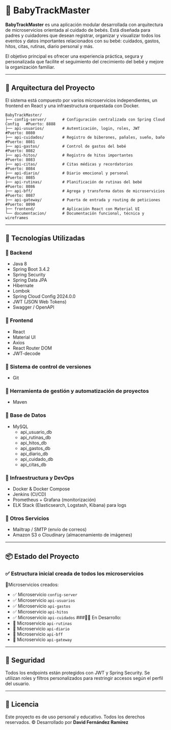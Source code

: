 # 👶 BabyTrackMaster

**BabyTrackMaster** es una aplicación modular desarrollada con arquitectura de microservicios orientada al cuidado de bebés. Está diseñada para padres y cuidadores que desean registrar, organizar y visualizar todos los eventos y datos importantes relacionados con su bebé: cuidados, gastos, hitos, citas, rutinas, diario personal y más.

El objetivo principal es ofrecer una experiencia práctica, segura y personalizada que facilite el seguimiento del crecimiento del bebé y mejore la organización familiar.

---

## 🧱 Arquitectura del Proyecto

El sistema está compuesto por varios microservicios independientes, un frontend en React y una infraestructura orquestada con Docker.

```
BabyTrackMaster/
├── config-server/       # Configuración centralizada con Spring Cloud Config	#Puerto: 8888
├── api-usuarios/        # Autenticación, login, roles, JWT						#Puerto: 8080
├── api-cuidados/        # Registro de biberones, pañales, sueño, baño			#Puerto: 8081
├── api-gastos/          # Control de gastos del bebé							#Puerto: 8082
├── api-hitos/           # Registro de hitos importantes						#Puerto: 8083
├── api-citas/           # Citas médicas y recordatorios						#Puerto: 8084
├── api-diario/          # Diario emocional y personal							#Puerto: 8085
├── api-rutinas/         # Planificación de rutinas del bebé					#Puerto: 8086
├── api-bff/         	 # Agrega y transforma datos de microservicios			#Puerto: 8087
├── api-gateway/         # Puerta de entrada y routing de peticiones			#Puerto: 8090
├── frontend/            # Aplicación React con Material UI						
└── documentacion/       # Documentación funcional, técnica y wireframes		
```

---

## 🧰 Tecnologías Utilizadas

### 🔹 Backend
- Java 8
- Spring Boot 3.4.2
- Spring Security
- Spring Data JPA
- Hibernate
- Lombok
- Spring Cloud Config 2024.0.0
- JWT (JSON Web Tokens)
- Swagger / OpenAPI

### 🔹 Frontend
- React
- Material UI
- Axios
- React Router DOM
- JWT-decode

### 🔹 Sistema de control de versiones
- Git

### 🔹 Herramienta de gestión y automatización de proyectos
- Maven

### 🔹 Base de Datos
- MySQL
	- api_usuario_db
	- api_rutinas_db
	- api_hitos_db
	- api_gastos_db
	- api_diario_db
	- api_cuidado_db
	- api_citas_db

### 🔹 Infraestructura y DevOps
- Docker & Docker Compose
- Jenkins (CI/CD)
- Prometheus + Grafana (monitorización)
- ELK Stack (Elasticsearch, Logstash, Kibana) para logs

### 🔹 Otros Servicios
- Mailtrap / SMTP (envío de correos)
- Amazon S3 o Cloudinary (almacenamiento de imágenes)

---

## 📦 Estado del Proyecto

### ✅ Estructura inicial creada de todos los microservicios
🔹Microservicios creados:
- ✅ Microservicio `config-server`
- ✅ Microservicio `api-usuarios`
- ✅ Microservicio `api-gastos`
- ✅ Microservicio `api-hitos`
- ✅ Microservicio `api-cuidados`
###🔹🔜 En Desarrollo:
- 🧱 Microservicio `api-rutinas`
- 🧱 Microservicio `api-diario`
- 🧱 Microservicio `api-bff`
- 🧱 Microservicio `api-gateway`
---

## 🔐 Seguridad

Todos los endpoints están protegidos con JWT y Spring Security. Se utilizan roles y filtros personalizados para restringir accesos según el perfil del usuario.

---

## 📝 Licencia

Este proyecto es de uso personal y educativo. Todos los derechos reservados.
©️ Desarrollado por **David Fernández Ramírez**
